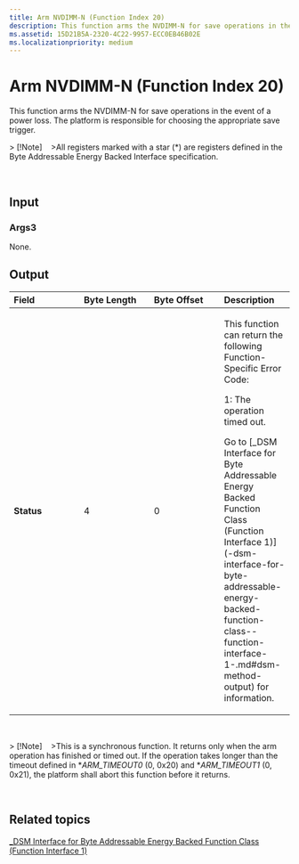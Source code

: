 ```yaml
---
title: Arm NVDIMM-N (Function Index 20)
description: This function arms the NVDIMM-N for save operations in the event of a power loss.
ms.assetid: 15D21B5A-2320-4C22-9957-ECC0EB46B02E
ms.localizationpriority: medium
---
```


# <span id="storage.arm_nvdimm-n__function_index_20_"></span>Arm NVDIMM-N (Function Index 20)


This function arms the NVDIMM-N for save operations in the event of a power loss. The platform is responsible for choosing the appropriate save trigger.

&gt; \[!Note\]   
&gt;All registers marked with a star (\*) are registers defined in the Byte Addressable Energy Backed Interface specification.

 

## <span id="Input"></span><span id="input"></span><span id="INPUT"></span>Input


### <span id="Args3"></span><span id="args3"></span><span id="ARGS3"></span>Args3

None.

## <span id="Output"></span><span id="output"></span><span id="OUTPUT"></span>Output


<table>
<colgroup>
<col width="25%" />
<col width="25%" />
<col width="25%" />
<col width="25%" />
</colgroup>
<thead>
<tr class="header">
<th align="left">Field</th>
<th align="left">Byte Length</th>
<th align="left">Byte Offset</th>
<th align="left">Description</th>
</tr>
</thead>
<tbody>
<tr class="odd">
<td align="left"><strong>Status</strong></td>
<td align="left">4</td>
<td align="left">0</td>
<td align="left"><p>This function can return the following Function-Specific Error Code:</p>
<p>1: The operation timed out.</p>
<p>Go to [_DSM Interface for Byte Addressable Energy Backed Function Class (Function Interface 1)](-dsm-interface-for-byte-addressable-energy-backed-function-class--function-interface-1-.md#dsm-method-output) for information.</p></td>
</tr>
</tbody>
</table>

 

&gt; \[!Note\]   
&gt;This is a synchronous function. It returns only when the arm operation has finished or timed out. If the operation takes longer than the timeout defined in \**ARM\_TIMEOUT0* (0, 0x20) and \**ARM\_TIMEOUT1* (0, 0x21), the platform shall abort this function before it returns.

 

## <span id="related_topics"></span>Related topics


[\_DSM Interface for Byte Addressable Energy Backed Function Class (Function Interface 1)](-dsm-interface-for-byte-addressable-energy-backed-function-class--function-interface-1-.md)

 

 






